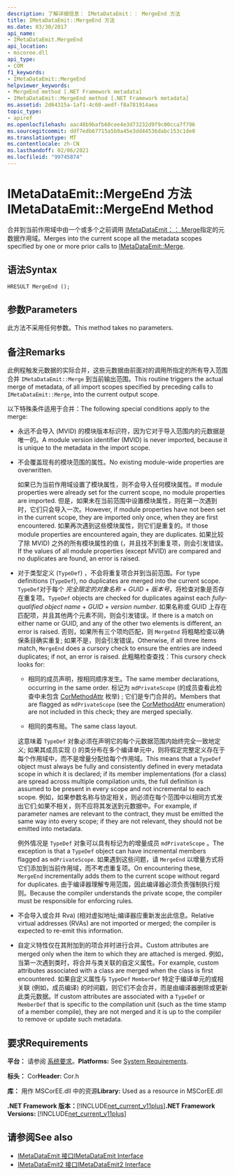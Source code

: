 ```yaml
---
description: 了解详细信息： IMetaDataEmit：： MergeEnd 方法
title: IMetaDataEmit::MergeEnd 方法
ms.date: 03/30/2017
api_name:
- IMetaDataEmit.MergeEnd
api_location:
- mscoree.dll
api_type:
- COM
f1_keywords:
- IMetaDataEmit::MergeEnd
helpviewer_keywords:
- MergeEnd method [.NET Framework metadata]
- IMetaDataEmit::MergeEnd method [.NET Framework metadata]
ms.assetid: 2d64315a-1af1-4c60-aedf-f8a781914aea
topic_type:
- apiref
ms.openlocfilehash: aac48b9bafb60cee4e3d73232d9f9c00cca7f796
ms.sourcegitcommit: ddf7edb67715a5b9a45e3dd44536dabc153c1de0
ms.translationtype: MT
ms.contentlocale: zh-CN
ms.lasthandoff: 02/06/2021
ms.locfileid: "99745874"
---
```

# <a name="imetadataemitmergeend-method"></a><span data-ttu-id="808d1-103">IMetaDataEmit::MergeEnd 方法</span><span class="sxs-lookup"><span data-stu-id="808d1-103">IMetaDataEmit::MergeEnd Method</span></span>

<span data-ttu-id="808d1-104">合并到当前作用域中由一个或多个之前调用 [IMetaDataEmit：： Merge](imetadataemit-merge-method.md)指定的元数据作用域。</span><span class="sxs-lookup"><span data-stu-id="808d1-104">Merges into the current scope all the metadata scopes specified by one or more prior calls to [IMetaDataEmit::Merge](imetadataemit-merge-method.md).</span></span>

## <a name="syntax"></a><span data-ttu-id="808d1-105">语法</span><span class="sxs-lookup"><span data-stu-id="808d1-105">Syntax</span></span>

```cppcpp
HRESULT MergeEnd ();
```

## <a name="parameters"></a><span data-ttu-id="808d1-106">参数</span><span class="sxs-lookup"><span data-stu-id="808d1-106">Parameters</span></span>

<span data-ttu-id="808d1-107">此方法不采用任何参数。</span><span class="sxs-lookup"><span data-stu-id="808d1-107">This method takes no parameters.</span></span>

## <a name="remarks"></a><span data-ttu-id="808d1-108">备注</span><span class="sxs-lookup"><span data-stu-id="808d1-108">Remarks</span></span>

<span data-ttu-id="808d1-109">此例程触发元数据的实际合并，这些元数据由前面对的调用所指定的所有导入范围合并 `IMetaDataEmit::Merge` 到当前输出范围。</span><span class="sxs-lookup"><span data-stu-id="808d1-109">This routine triggers the actual merge of metadata, of all import scopes specified by preceding calls to `IMetaDataEmit::Merge`, into the current output scope.</span></span>

<span data-ttu-id="808d1-110">以下特殊条件适用于合并：</span><span class="sxs-lookup"><span data-stu-id="808d1-110">The following special conditions apply to the merge:</span></span>

- <span data-ttu-id="808d1-111">永远不会导入 (MVID) 的模块版本标识符，因为它对于导入范围内的元数据是唯一的。</span><span class="sxs-lookup"><span data-stu-id="808d1-111">A module version identifier (MVID) is never imported, because it is unique to the metadata in the import scope.</span></span>

- <span data-ttu-id="808d1-112">不会覆盖现有的模块范围的属性。</span><span class="sxs-lookup"><span data-stu-id="808d1-112">No existing module-wide properties are overwritten.</span></span>

  <span data-ttu-id="808d1-113">如果已为当前作用域设置了模块属性，则不会导入任何模块属性。</span><span class="sxs-lookup"><span data-stu-id="808d1-113">If module properties were already set for the current scope, no module properties are imported.</span></span> <span data-ttu-id="808d1-114">但是，如果未在当前范围中设置模块属性，则在第一次遇到时，它们只会导入一次。</span><span class="sxs-lookup"><span data-stu-id="808d1-114">However, if module properties have not been set in the current scope, they are imported only once, when they are first encountered.</span></span> <span data-ttu-id="808d1-115">如果再次遇到这些模块属性，则它们是重复的。</span><span class="sxs-lookup"><span data-stu-id="808d1-115">If those module properties are encountered again, they are duplicates.</span></span> <span data-ttu-id="808d1-116">如果比较了除 MVID) 之外的所有模块属性的值 (，并且找不到重复项，则会引发错误。</span><span class="sxs-lookup"><span data-stu-id="808d1-116">If the values of all module properties (except MVID) are compared and no duplicates are found, an error is raised.</span></span>

- <span data-ttu-id="808d1-117">对于类型定义 (`TypeDef`) ，不会将重复项合并到当前范围。</span><span class="sxs-lookup"><span data-stu-id="808d1-117">For type definitions (`TypeDef`), no duplicates are merged into the current scope.</span></span> <span data-ttu-id="808d1-118">`TypeDef`对于每个 *完全限定的对象名称*  +  *GUID*  +  *版本号*，将检查对象是否存在重复项。</span><span class="sxs-lookup"><span data-stu-id="808d1-118">`TypeDef` objects are checked for duplicates against each *fully-qualified object name* + *GUID* + *version number*.</span></span> <span data-ttu-id="808d1-119">如果名称或 GUID 上存在匹配项，并且其他两个元素不同，则会引发错误。</span><span class="sxs-lookup"><span data-stu-id="808d1-119">If there is a match on either name or GUID, and any of the other two elements is different, an error is raised.</span></span> <span data-ttu-id="808d1-120">否则，如果所有三个项均匹配，则 `MergeEnd` 将粗略检查以确保条目确实重复; 如果不是，则会引发错误。</span><span class="sxs-lookup"><span data-stu-id="808d1-120">Otherwise, if all three items match, `MergeEnd` does a cursory check to ensure the entries are indeed duplicates; if not, an error is raised.</span></span> <span data-ttu-id="808d1-121">此粗略检查查找：</span><span class="sxs-lookup"><span data-stu-id="808d1-121">This cursory check looks for:</span></span>

  - <span data-ttu-id="808d1-122">相同的成员声明，按相同顺序发生。</span><span class="sxs-lookup"><span data-stu-id="808d1-122">The same member declarations, occurring in the same order.</span></span> <span data-ttu-id="808d1-123">标记为 `mdPrivateScope` (的成员查看此检查中未包含 [CorMethodAttr](cormethodattr-enumeration.md) 枚举) ; 它们是专门合并的。</span><span class="sxs-lookup"><span data-stu-id="808d1-123">Members that are flagged as `mdPrivateScope` (see the [CorMethodAttr](cormethodattr-enumeration.md) enumeration) are not included in this check; they are merged specially.</span></span>

  - <span data-ttu-id="808d1-124">相同的类布局。</span><span class="sxs-lookup"><span data-stu-id="808d1-124">The same class layout.</span></span>

  <span data-ttu-id="808d1-125">这意味着 `TypeDef` 对象必须在声明它的每个元数据范围内始终完全一致地定义; 如果其成员实现 () 的类分布在多个编译单元中，则将假定完整定义存在于每个作用域中，而不是增量分配给每个作用域。</span><span class="sxs-lookup"><span data-stu-id="808d1-125">This means that a `TypeDef` object must always be fully and consistently defined in every metadata scope in which it is declared; if its member implementations (for a class) are spread across multiple compilation units, the full definition is assumed to be present in every scope and not incremental to each scope.</span></span> <span data-ttu-id="808d1-126">例如，如果参数名称与协定相关，则必须在每个范围中以相同方式发出它们;如果不相关，则不应将其发送到元数据中。</span><span class="sxs-lookup"><span data-stu-id="808d1-126">For example, if parameter names are relevant to the contract, they must be emitted the same way into every scope; if they are not relevant, they should not be emitted into metadata.</span></span>

  <span data-ttu-id="808d1-127">例外情况是 `TypeDef` 对象可以具有标记为的增量成员 `mdPrivateScope` 。</span><span class="sxs-lookup"><span data-stu-id="808d1-127">The exception is that a `TypeDef` object can have incremental members flagged as `mdPrivateScope`.</span></span> <span data-ttu-id="808d1-128">如果遇到这些问题，请 `MergeEnd` 以增量方式将它们添加到当前作用域，而不考虑重复项。</span><span class="sxs-lookup"><span data-stu-id="808d1-128">On encountering these, `MergeEnd` incrementally adds them to the current scope without regard for duplicates.</span></span> <span data-ttu-id="808d1-129">由于编译器理解专用范围，因此编译器必须负责强制执行规则。</span><span class="sxs-lookup"><span data-stu-id="808d1-129">Because the compiler understands the private scope, the compiler must be responsible for enforcing rules.</span></span>

- <span data-ttu-id="808d1-130">不会导入或合并 Rva)  (相对虚拟地址;编译器应重新发出此信息。</span><span class="sxs-lookup"><span data-stu-id="808d1-130">Relative virtual addresses (RVAs) are not imported or merged; the compiler is expected to re-emit this information.</span></span>

- <span data-ttu-id="808d1-131">自定义特性仅在其附加到的项合并时进行合并。</span><span class="sxs-lookup"><span data-stu-id="808d1-131">Custom attributes are merged only when the item to which they are attached is merged.</span></span> <span data-ttu-id="808d1-132">例如，当第一次遇到类时，将合并与类关联的自定义属性。</span><span class="sxs-lookup"><span data-stu-id="808d1-132">For example, custom attributes associated with a class are merged when the class is first encountered.</span></span> <span data-ttu-id="808d1-133">如果自定义属性与 `TypeDef` `MemberDef` 特定于编译单元的或相关联 (例如，成员编译) 的时间戳，则它们不会合并，而是由编译器删除或更新此类元数据。</span><span class="sxs-lookup"><span data-stu-id="808d1-133">If custom attributes are associated with a `TypeDef` or `MemberDef` that is specific to the compilation unit (such as the time stamp of a member compile), they are not merged and it is up to the compiler to remove or update such metadata.</span></span>

## <a name="requirements"></a><span data-ttu-id="808d1-134">要求</span><span class="sxs-lookup"><span data-stu-id="808d1-134">Requirements</span></span>

<span data-ttu-id="808d1-135">**平台：** 请参阅 [系统要求](../../get-started/system-requirements.md)。</span><span class="sxs-lookup"><span data-stu-id="808d1-135">**Platforms:** See [System Requirements](../../get-started/system-requirements.md).</span></span>

<span data-ttu-id="808d1-136">**标头：** Cor</span><span class="sxs-lookup"><span data-stu-id="808d1-136">**Header:** Cor.h</span></span>

<span data-ttu-id="808d1-137">**库：** 用作 MSCorEE.dll 中的资源</span><span class="sxs-lookup"><span data-stu-id="808d1-137">**Library:** Used as a resource in MSCorEE.dll</span></span>

<span data-ttu-id="808d1-138">**.NET Framework 版本：**[!INCLUDE[net_current_v11plus](../../../../includes/net-current-v11plus-md.md)]</span><span class="sxs-lookup"><span data-stu-id="808d1-138">**.NET Framework Versions:** [!INCLUDE[net_current_v11plus](../../../../includes/net-current-v11plus-md.md)]</span></span>

## <a name="see-also"></a><span data-ttu-id="808d1-139">请参阅</span><span class="sxs-lookup"><span data-stu-id="808d1-139">See also</span></span>

- [<span data-ttu-id="808d1-140">IMetaDataEmit 接口</span><span class="sxs-lookup"><span data-stu-id="808d1-140">IMetaDataEmit Interface</span></span>](imetadataemit-interface.md)
- [<span data-ttu-id="808d1-141">IMetaDataEmit2 接口</span><span class="sxs-lookup"><span data-stu-id="808d1-141">IMetaDataEmit2 Interface</span></span>](imetadataemit2-interface.md)
